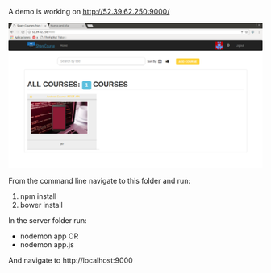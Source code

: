 A demo is working on http://52.39.62.250:9000/

![demo](https://github.com/JairFrancesco/e-learning-platform/blob/master/demo.png?raw=true)

From the command line navigate to this folder and run:
1. npm install
2. bower install

In the server folder run:
- nodemon app 
OR 
- nodemon app.js

And navigate to http://localhost:9000
